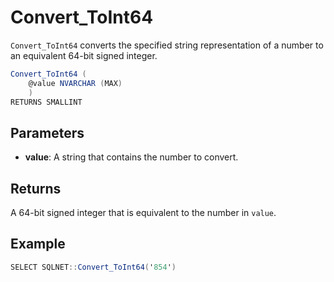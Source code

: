 # Convert_ToInt64

`Convert_ToInt64` converts the specified string representation of a number to an equivalent 64-bit signed integer.

```csharp
Convert_ToInt64 (
	@value NVARCHAR (MAX)
	)
RETURNS SMALLINT
```

## Parameters

  - **value**: A string that contains the number to convert.

## Returns

A 64-bit signed integer that is equivalent to the number in `value`.

## Example

```csharp
SELECT SQLNET::Convert_ToInt64('854')
```
